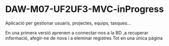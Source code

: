 # DAW-M07-UF2UF3-MVC-inProgress

Aplicació per gestionar usuaris, projectes, equips, tasques...

En una primera versió aprenem a connectar-nos a la BD
,a recuperar informació, afegir-ne de nova i a eleminar registres
Tot en una única pàgina

